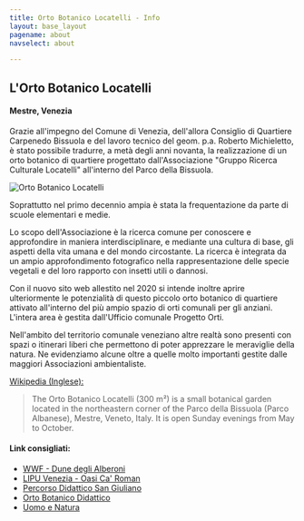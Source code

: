 ```yaml
---
title: Orto Botanico Locatelli - Info
layout: base_layout
pagename: about
navselect: about

---
```

## L'Orto Botanico Locatelli

#### Mestre, Venezia

Grazie all'impegno del Comune di Venezia, dell'allora Consiglio di Quartiere Carpenedo Bissuola e del lavoro tecnico del geom. p.a. Roberto Michieletto, è stato possibile tradurre, a metà degli anni novanta, la realizzazione di un orto botanico di quartiere progettato dall'Associazione "Gruppo Ricerca Culturale Locatelli" all'interno del Parco della Bissuola.

![Orto Botanico Locatelli](/media/orto.jpg)

Soprattutto nel primo decennio ampia è stata la frequentazione da parte di scuole elementari e medie.

Lo scopo dell'Associazione è la ricerca comune per conoscere e approfondire in maniera interdisciplinare, e mediante una cultura di base, gli aspetti della vita umana e del mondo circostante. La ricerca è integrata da un ampio approfondimento
fotografico nella rappresentazione delle specie vegetali e del loro rapporto con insetti utili o dannosi.

Con il nuovo sito web allestito nel 2020 si intende inoltre aprire ulteriormente le potenzialità di questo piccolo orto botanico di quartiere attivato all'interno del più ampio spazio di orti comunali per gli anziani. L'intera area è gestita dall'Ufficio comunale Progetto Orti.

Nell'ambito del territorio comunale veneziano altre realtà sono presenti con spazi o itinerari liberi che permettono di poter apprezzare le meraviglie della natura. Ne evidenziamo alcune oltre a quelle molto importanti gestite dalle maggiori Associazioni ambientaliste.

[Wikipedia (Inglese):](https://en.wikipedia.org/wiki/Orto_Botanico_Locatelli)

> The Orto Botanico Locatelli (300 m²) is a small botanical garden located in the northeastern corner of the Parco della Bissuola (Parco Albanese), Mestre, Veneto, Italy. It is open Sunday evenings from May to October.

#### Link consigliati:

* [WWF - Dune degli Alberoni](https://www.wwf.it/oasi/veneto/dune_degli_alberoni/)
* [LIPU Venezia - Oasi Ca' Roman](http://www.lipuvenezia.it/index.php/oasi-ca-roman)
* [Percorso Didattico San Giuliano](/media/percorso_didattico_alberi_bz4.pdf "Percorso didattico")
* [Orto Botanico Didattico](https://www.nicolasaba.it/orto%20botanico.html)
* [Uomo e Natura](https://www.filosofiatv.org/index.php?topic=ecofilosofia)